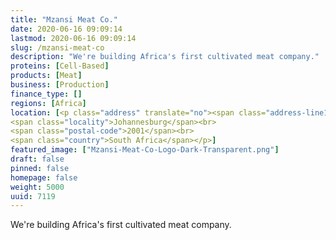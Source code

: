 ```yaml
---
title: "Mzansi Meat Co."
date: 2020-06-16 09:09:14
lastmod: 2020-06-16 09:09:14
slug: /mzansi-meat-co
description: "We're building Africa's first cultivated meat company."
proteins: [Cell-Based]
products: [Meat]
business: [Production]
finance_type: []
regions: [Africa]
location: [<p class="address" translate="no"><span class="address-line1">Von Wielligh Street</span><br>
<span class="locality">Johannesburg</span><br>
<span class="postal-code">2001</span><br>
<span class="country">South Africa</span></p>]
featured_image: ["Mzansi-Meat-Co-Logo-Dark-Transparent.png"]
draft: false
pinned: false
homepage: false
weight: 5000
uuid: 7119
---
```

<p>We're building Africa's first cultivated meat company.</p>
